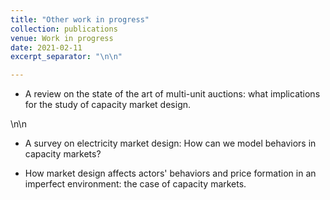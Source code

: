```yaml
---
title: "Other work in progress"
collection: publications
venue: Work in progress
date: 2021-02-11
excerpt_separator: "\n\n"

---
```



  * A review on the state of the art of multi-unit auctions: what implications for the study of capacity market design. 

\n\n 

  * A survey on electricity market design: How can we model behaviors in capacity markets?
 
  * How market design affects actors' behaviors and price formation in an imperfect environment: the case of capacity markets. 

